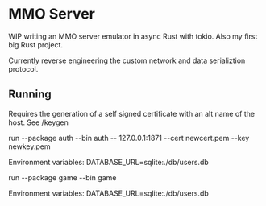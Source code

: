 # MMO Server

WIP writing an MMO server emulator in async Rust with tokio. Also my first big Rust project. 

Currently reverse engineering the custom network and data serializtion protocol. 

## Running

Requires the generation of a self signed certificate with an alt name of the host. See /keygen

run --package auth --bin auth -- 127.0.0.1:1871 --cert newcert.pem --key newkey.pem

Environment variables:
DATABASE_URL=sqlite:./db/users.db


run --package game --bin game

Environment variables:
DATABASE_URL=sqlite:./db/users.db